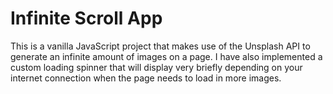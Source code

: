 # Infinite Scroll App
This is a vanilla JavaScript project that makes use of the Unsplash API to generate an infinite amount of images on a page. I have also
implemented a custom loading spinner that will display very briefly depending on your internet connection when the page needs to load in more 
images. 